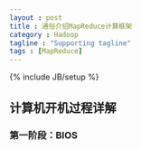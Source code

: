 ```yaml
---
layout : post
title : 通俗介绍MapReduce计算框架
category : Hadoop
tagline : "Supporting tagline"
tags : [MapReduce]
---
```

{% include JB/setup %}

## 计算机开机过程详解

### 第一阶段：BIOS
